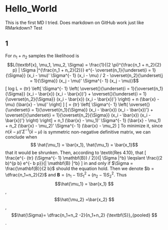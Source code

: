 # Hello_World
This is the first MD I tried. 
Does markdown on GitHub work just like RMarkdown? 
Test

## 1 
For $n_1+n_2$ samples the likelihood is 
$$L(\textbf{x}, \mu_1, \mu_2, \Sigma) = \frac{1}{(2 \pi)^{\frac{n_1 + n_2}{2} p} | \Sigma |^{\frac{n_1 + n_2}{2}}}
e^{- \overset{n_1}{\underset{i = 1}{\Sigma}} (x_i - \mu)' \Sigma^{- 1} (x_i -
\mu) / 2 - \overset{n_2}{\underset{j = 1}{\Sigma}} (x_j - \mu)' \Sigma^{- 1}
(x_j - \mu)}$$
\[ log L = {tr} \left[ \Sigma^{- 1} \left( \overset{}{\underset{i =
   1}{\overset{n_1}{\Sigma}} (x_i - \bar{x}) (x_i - \bar{x})'} +
   \overset{}{\underset{i = 1}{\overset{n_2}{\Sigma}} (x_i - \bar{x}) (x_i -
   \bar{x})'} \right) + n (\bar{x} - \mu) (\bar{x} - \mu)' \right] \]
\[ = {tr} \left[ \Sigma^{- 1} \left( \overset{}{\underset{i =
   1}{\overset{n_1}{\Sigma}} (x_i - \bar{x}) (x_i - \bar{x})'} +
   \overset{}{\underset{i = 1}{\overset{n_2}{\Sigma}} (x_i - \bar{x}) (x_i -
   \bar{x})'} \right) \right] + n_1 (\bar{x} - \mu_1)' \Sigma^{- 1} (\bar{x} -
   \mu_1) + n_2 (\bar{x} - \mu_2)' \Sigma^{- 1} (\bar{x} -
   \mu_2) \]
   To minimize it, since $n (\bar{x} - \mu)' \Sigma^{- 1} (\bar{x} -
   \mu)$ is symmetric non-negative definitive matrix, we can conclude when $$ \hat{\mu_1} = \bar{x_1}, \hat{\mu_1} = \bar{x_1}$$ that it would be shrunken. Then, according to \textit{Res 4.10}, that
\[ \frac{e^{- {tr} (\Sigma^{- 1} \mathbf{B}) / 2}}{| \Sigma |^b}
   \leqslant \frac{(2 b)^{p b} e^{- b p}}{| \mathbf{B} |^b} \]
in and only if $\Sigma = \frac{\mathbf{B}}{2 b}$ should the equation hold.  Then we denote $b = \dfrac{n_1+n_2}{2}$ and $\textbf{B} = (n_1 - 1 )S_1^2 + (n_2-1 )S_2^2$.
Thus $$\hat{\mu_1} = \bar{x_1} $$, $$\hat{\mu_2} =\bar{x_2} $$, $$\hat{\Sigma}= \dfrac{n_1+n_2 -2}{n_1+n_2} {\textbf{S}}_{pooled}
$$. 
